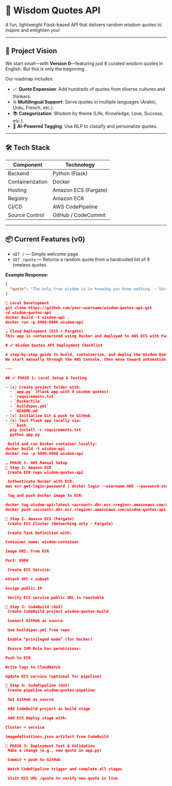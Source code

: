 # 🧠 Wisdom Quotes API

A fun, lightweight Flask-based API that delivers random wisdom quotes to inspire and enlighten you!

---

## 🚀 Project Vision

We start small—with **Version 0**—featuring just 8 curated wisdom quotes in English. But this is only the beginning.

Our roadmap includes:
- 📈 **Quote Expansion**: Add hundreds of quotes from diverse cultures and thinkers.
- 🌐 **Multilingual Support**: Serve quotes in multiple languages (Arabic, Urdu, French, etc.).
- 📚 **Categorization**: Wisdom by theme (Life, Knowledge, Love, Success, etc.).
- 🧠 **AI-Powered Tagging**: Use NLP to classify and personalize quotes.

---

## 🛠️ Tech Stack

| Component       | Technology             |
|----------------|------------------------|
| Backend         | Python (Flask)         |
| Containerization| Docker                 |
| Hosting         | Amazon ECS (Fargate)   |
| Registry        | Amazon ECR             |
| CI/CD           | AWS CodePipeline       |
| Source Control  | GitHub / CodeCommit    |

---

## 📦 Current Features (v0)

- `GET /` — Simple welcome page
- `GET /quote` — Returns a random quote from a hardcoded list of 8 timeless quotes

**Example Response:**

```json
{
  "quote": "The only true wisdom is in knowing you know nothing. – Socrates"
}

🐳 Local Development
git clone https://github.com/your-username/wisdom-quotes-api.git
cd wisdom-quotes-api
docker build -t wisdom-api .
docker run -p 8080:8080 wisdom-api

☁️ Cloud Deployment (ECS + Fargate)
This app is containerized using Docker and deployed to AWS ECS with Fargate. CI/CD is automated using CodePipeline with CodeBuild + GitHub trigger.

# ✅ Wisdom Quotes API Deployment Checklist

A step-by-step guide to build, containerize, and deploy the Wisdom Quotes API on AWS using ECS (Fargate), ECR, and CodePipeline.  
We start manually through the AWS Console, then move toward automation.

---

## ✅ PHASE 1: Local Setup & Testing

- [x] Create project folder with:
  - `app.py` (Flask app with 8 wisdom quotes)
  - `requirements.txt`
  - `Dockerfile`
  - `buildspec.yml`
  - `README.md`
- [x] Initialize Git & push to GitHub
- [x] Test Flask app locally via:
  ```bash
  pip install -r requirements.txt
  python app.py

 Build and run Docker container locally:
docker build -t wisdom-api .
docker run -p 8080:8080 wisdom-api

☁️ PHASE 2: AWS Manual Setup
🔹 Step 1: Amazon ECR
 Create ECR repo wisdom-quotes-api

 Authenticate Docker with ECR:
aws ecr get-login-password | docker login --username AWS --password-stdin <account>.dkr.ecr.<region>.amazonaws.com

 Tag and push Docker image to ECR:

docker tag wisdom-api:latest <account>.dkr.ecr.<region>.amazonaws.com/wisdom-quotes-api:latest
docker push <account>.dkr.ecr.<region>.amazonaws.com/wisdom-quotes-api:latest

🔹 Step 2: Amazon ECS (Fargate)
 Create ECS Cluster (Networking only - Fargate)

 Create Task Definition with:

Container name: wisdom-container

Image URI: from ECR

Port: 8080

 Create ECS Service:

Attach VPC + subnet

Assign public IP

 Verify ECS service public URL is reachable

🔹 Step 3: CodeBuild (GUI)
 Create CodeBuild project wisdom-quotes-build

 Connect GitHub as source

 Use buildspec.yml from repo

 Enable “privileged mode” (for Docker)

 Ensure IAM Role has permissions:

Push to ECR

Write logs to CloudWatch

Update ECS service (optional for pipeline)

🔹 Step 4: CodePipeline (GUI)
 Create pipeline wisdom-quotes-pipeline

 Set GitHub as source

 Add CodeBuild project as build stage

 Add ECS Deploy stage with:

Cluster + service

imagedefinitions.json artifact from CodeBuild

🚀 PHASE 3: Deployment Test & Validation
 Make a change (e.g., new quote in app.py)

 Commit + push to GitHub

 Watch CodePipeline trigger and complete all stages

 Visit ECS URL /quote to verify new quote is live




